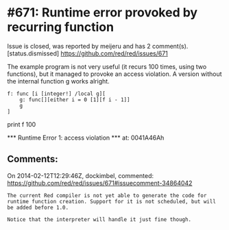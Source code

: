 
#671: Runtime error provoked by recurring function
================================================================================
Issue is closed, was reported by meijeru and has 2 comment(s).
[status.dismissed]
<https://github.com/red/red/issues/671>

The example program is not very useful (it recurs 100 times, using two functions), but it managed to provoke an access violation. A version without the internal function g works alright.

```
f: func [i [integer!] /local g][
    g: func[][either i = 0 [1][f i - 1]]
    g
]
```

print f 100

**\* Runtime Error 1: access violation
**\* at: 0041A46Ah



Comments:
--------------------------------------------------------------------------------

On 2014-02-12T12:29:46Z, dockimbel, commented:
<https://github.com/red/red/issues/671#issuecomment-34864042>

    The current Red compiler is not yet able to generate the code for runtime function creation. Support for it is not scheduled, but will be added before 1.0.
    
    Notice that the interpreter will handle it just fine though.

